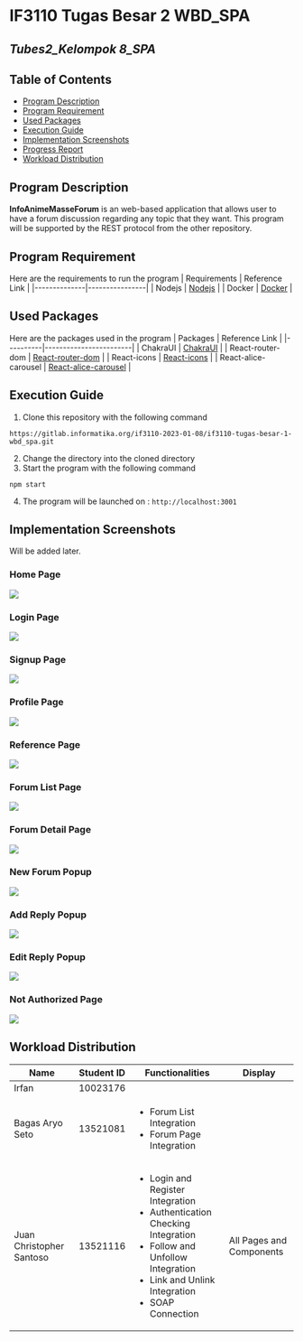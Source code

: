 # IF3110 Tugas Besar 2 WBD_SPA

## *Tubes2_Kelompok 8_SPA*

## **Table of Contents**
* [Program Description](#program-description)
* [Program Requirement](#program-requirement)
* [Used Packages](#used-packages)
* [Execution Guide](#execution-guide)
* [Implementation Screenshots](#implementation-screenshots)
* [Progress Report](#progress-report)
* [Workload Distribution](#workload-distribution)

## **Program Description**
**InfoAnimeMasseForum** is an web-based application that allows user to have a forum discussion regarding any topic that they want. This program will be supported by the REST protocol from the other repository.

## **Program Requirement**
Here are the requirements to run the program
| Requirements | Reference Link |
|--------------|----------------|
| Nodejs | [Nodejs](https://nodejs.org/en) |
| Docker | [Docker](https://docs.docker.com/desktop/install/windows-install/) |


## **Used Packages**
Here are the packages used in the program
| Packages | Reference Link |
|----------|------------------------|
| ChakraUI | [ChakraUI](https://chakra-ui.com/getting-started) |
| React-router-dom | [React-router-dom](https://www.npmjs.com/package/react-router-dom) |
| React-icons | [React-icons](https://react-icons.github.io/react-icons/) |
| React-alice-carousel | [React-alice-carousel](https://github.com/maxmarinich/react-alice-carousel) |


## **Execution Guide**
1. Clone this repository with the following command
```
https://gitlab.informatika.org/if3110-2023-01-08/if3110-tugas-besar-1-wbd_spa.git
```
2. Change the directory into the cloned directory
3. Start the program with the following command
```
npm start
```
4. The program will be launched on : `http://localhost:3001`

## **Implementation Screenshots**
Will be added later.

### Home Page
<img src="assets/home.jpg">

### Login Page
<img src="assets/login.jpg">

### Signup Page
<img src="assets/signup.jpg">

### Profile Page
<img src="assets/profile.jpg">

### Reference Page
<img src="assets/reference.jpg">

### Forum List Page
<img src="assets/forum_list.jpg">

### Forum Detail Page
<img src="assets/forum_detail.jpg">

### New Forum Popup
<img src="assets/new_forum.jpg">

### Add Reply Popup
<img src="assets/add_reply.jpg">

### Edit Reply Popup
<img src="assets/edit_reply.jpg">

### Not Authorized Page
<img src="assets/not_authorized.jpg">

## **Workload Distribution**
| Name                     | Student ID | Functionalities | Display |
|--------------------------|------------|-------------|--------------|
| Irfan                    | 10023176   |  |  |
| Bagas Aryo Seto          | 13521081   | <ul> <li> Forum List Integration <li> Forum Page Integration </ul> |  |
| Juan Christopher Santoso | 13521116   | <ul> <li> Login and Register Integration <li> Authentication Checking Integration <li> Follow and Unfollow Integration <li> Link and Unlink Integration <li> SOAP Connection | All Pages and Components |

